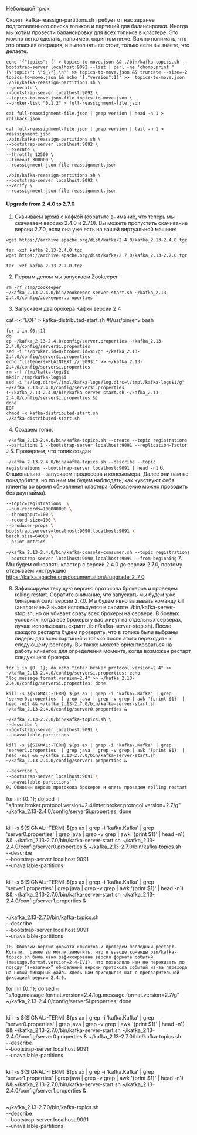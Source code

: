 Небольшой трюк.

Скрипт kafka-reassign-partitions.sh требует от нас заранее подготовленного списка топиков и партиций для балансировки. Иногда мы хотим провести балансировку для всех топиков в кластере. Это можно легко сделать, например, скриптом ниже. Важно понимать, что это опасная операция, и выполнять ее стоит, только если вы знаете, что делаете.
```
echo '{"topics": [' > topics-to-move.json && ./bin/kafka-topics.sh --bootstrap-server localhost:9092 --list | perl -ne 'chomp;print "{\"topic\": \"$_\"},\n"' >> topics-to-move.json && truncate --size=-2 topics-to-move.json && echo '],"version":1}' >>  topics-to-move.json
./bin/kafka-reassign-partitions.sh \
--generate \
--bootstrap-server localhost:9092 \
--topics-to-move-json-file topics-to-move.json \
--broker-list "0,1,2" > full-reassignment-file.json
```
```
cat full-reassignment-file.json | grep version | head -n 1 > rollback.json

cat full-reassignment-file.json | grep version | tail -n 1 > reassignment.json
./bin/kafka-reassign-partitions.sh \
--bootstrap-server localhost:9092 \
--execute \
--throttle 12500 \
--timeout 300000 \
--reassignment-json-file reassignment.json
```
```
./bin/kafka-reassign-partitions.sh \
--bootstrap-server localhost:9092 \
--verify \
--reassignment-json-file reassignment.json
```

#### Upgrade from 2.4.0 to 2.7.0

1. Скачиваем архив с кафкой (обратите внимание, что теперь мы скачиваем версию 2.4.0 и 2.7.0). Вы можете пропустить скачивание версии 2.7.0, если она уже есть на вашей виртуальной машине:
```
wget https://archive.apache.org/dist/kafka/2.4.0/kafka_2.13-2.4.0.tgz

tar -xzf kafka_2.13-2.4.0.tgz
wget https://archive.apache.org/dist/kafka/2.7.0/kafka_2.13-2.7.0.tgz

tar -xzf kafka_2.13-2.7.0.tgz
```
2. Первым делом мы запускаем Zookeeper
```
rm -rf /tmp/zookeeper
~/kafka_2.13-2.4.0/bin/zookeeper-server-start.sh ~/kafka_2.13-2.4.0/config/zookeeper.properties
```
3. Запускаем два брокера Кафки версии 2.4

cat << 'EOF' > kafka-distributed-start.sh
#!/usr/bin/env bash
```
for i in {0..1}
do
cp ~/kafka_2.13-2.4.0/config/server.properties ~/kafka_2.13-2.4.0/config/server$i.properties
sed -i "s/broker.id=0/broker.id=$i/g" ~/kafka_2.13-2.4.0/config/server$i.properties
echo "listeners=PLAINTEXT://:909$i" >> ~/kafka_2.13-2.4.0/config/server$i.properties
rm -rf /tmp/kafka-logs$i
mkdir /tmp/kafka-logs$i
sed -i "s/log.dirs=\/tmp\/kafka-logs/log.dirs=\/tmp\/kafka-logs$i/g" ~/kafka_2.13-2.4.0/config/server$i.properties
(~/kafka_2.13-2.4.0/bin/kafka-server-start.sh ~/kafka_2.13-2.4.0/config/server$i.properties &)
done
EOF
chmod +x kafka-distributed-start.sh
./kafka-distributed-start.sh
```
4. Создаем топик

```~/kafka_2.13-2.4.0/bin/kafka-topics.sh --create --topic registrations --partitions 1 --bootstrap-server localhost:9091 --replication-factor 2```
5. Проверяем, что топик создан

```~/kafka_2.13-2.4.0/bin/kafka-topics.sh --describe --topic registrations --bootstrap-server localhost:9091 | head -n1```
6. Опционально – запускаем продюсера и консьюмера. Далее они нам не понадобятся, но по ним мы будем наблюдать, как чувствуют себя клиенты во время обновления кластера (обновление можно проводить без даунтайма).

```~/kafka_2.13-2.4.0/bin/kafka-run-class.sh org.apache.kafka.tools.ProducerPerformance  \
--topic=registrations  \
--num-records=100000000 \
--throughput=100 \
--record-size=100 \
--producer-props \
bootstrap.servers=localhost:9090,localhost:9091 \
batch.size=64000 \
--print-metrics
```

```~/kafka_2.13-2.4.0/bin/kafka-console-consumer.sh --topic registrations --bootstrap-server localhost:9090,localhost:9091 --from-beginning```
7. Мы будем обновлять кластер с версии 2.4.0 до версии 2.7.0, поэтому открываем инструкцию https://kafka.apache.org/documentation/#upgrade_2_7_0.

8. Зафиксируем текущую версию протокола брокеров и проведем rolling restart. Обратите внимание, что запускать мы будем уже бинарный файл версии 2.7.0. Мы будем явно вызывать команду kill (аналогичный вызов используется в скрипте ./bin/kafka-server-stop.sh, но он убивает сразу всех брокеры на сервере. В боевых условиях, когда все брокеры у вас живут на отдельных серверах, лучше использовать скрипт ./bin/kafka-server-stop.sh). После каждого рестарта будем проверять, что в топике были выбраны лидеры для всех партиций и только после этого переходить к следующему рестарту. Вы также можете ориентироваться на работу клиентов для определения момента, когда возможен рестарт следующего брокера.
```
for i in {0..1}; do echo "inter.broker.protocol.version=2.4" >> ~/kafka_2.13-2.4.0/config/server$i.properties; echo "log.message.format.version=2.4" >> ~/kafka_2.13-2.4.0/config/server$i.properties; done
```
```
kill -s ${SIGNAL:-TERM} $(ps ax | grep -i 'kafka\.Kafka' | grep 'server0.properties' | grep java | grep -v grep | awk '{print $1}' | head -n1) && ~/kafka_2.13-2.7.0/bin/kafka-server-start.sh ~/kafka_2.13-2.4.0/config/server0.properties &
```

```
~/kafka_2.13-2.7.0/bin/kafka-topics.sh \
--describe \
--bootstrap-server localhost:9091 \
--unavailable-partitions
```

```kill -s ${SIGNAL:-TERM} $(ps ax | grep -i 'kafka\.Kafka' | grep 'server1.properties' | grep java | grep -v grep | awk '{print $1}' | head -n1) && ~/kafka_2.13-2.7.0/bin/kafka-server-start.sh ~/kafka_2.13-2.4.0/config/server1.properties &```
```~/kafka_2.13-2.7.0/bin/kafka-topics.sh \
--describe \
--bootstrap-server localhost:9091 \
--unavailable-partitions```
9. Обновим версию протокола брокеров и опять проведем rolling restart
```
for i in {0..1}; do sed -i "s/inter.broker.protocol.version=2.4/inter.broker.protocol.version=2.7/g" ~/kafka_2.13-2.4.0/config/server$i.properties; done
```

```
kill -s ${SIGNAL:-TERM} $(ps ax | grep -i 'kafka\.Kafka' | grep 'server0.properties' | grep java | grep -v grep | awk '{print $1}' | head -n1) && ~/kafka_2.13-2.7.0/bin/kafka-server-start.sh ~/kafka_2.13-2.4.0/config/server0.properties &
~/kafka_2.13-2.7.0/bin/kafka-topics.sh \
--describe \
--bootstrap-server localhost:9091 \
--unavailable-partitions
```

```
kill -s ${SIGNAL:-TERM} $(ps ax | grep -i 'kafka\.Kafka' | grep 'server1.properties' | grep java | grep -v grep | awk '{print $1}' | head -n1) && ~/kafka_2.13-2.7.0/bin/kafka-server-start.sh ~/kafka_2.13-2.4.0/config/server1.properties &
```
```
~/kafka_2.13-2.7.0/bin/kafka-topics.sh \
--describe \
--bootstrap-server localhost:9091 \
--unavailable-partitions
```
10. Обновим версию формата клиентов и проведем последний рестарт. Кстати,  ранее вы могли заметить, что в выводе команды bin/kafka-topics.sh была явно зафиксирована версия формата событий (message.format.version=2.4-IV1), что позволяло нам не переживать по поводу “внезапных” обновлений версии протокола событий из-за перехода на новый бинарный файл. Здесь нам пригодился шаг с предварительной фиксацией версии 2.4.0.
```
for i in {0..1}; do sed -i "s/log.message.format.version=2.4/log.message.format.version=2.7/g" ~/kafka_2.13-2.4.0/config/server$i.properties; done
```
```
kill -s ${SIGNAL:-TERM} $(ps ax | grep -i 'kafka\.Kafka' | grep 'server0.properties' | grep java | grep -v grep | awk '{print $1}' | head -n1) && ~/kafka_2.13-2.7.0/bin/kafka-server-start.sh ~/kafka_2.13-2.4.0/config/server0.properties &
~/kafka_2.13-2.7.0/bin/kafka-topics.sh \
--describe \
--bootstrap-server localhost:9091 \
--unavailable-partitions
```
```
kill -s ${SIGNAL:-TERM} $(ps ax | grep -i 'kafka\.Kafka' | grep 'server1.properties' | grep java | grep -v grep | awk '{print $1}' | head -n1) && ~/kafka_2.13-2.7.0/bin/kafka-server-start.sh ~/kafka_2.13-2.4.0/config/server1.properties &
```
```
~/kafka_2.13-2.7.0/bin/kafka-topics.sh \
--describe \
--bootstrap-server localhost:9091 \
--unavailable-partitions
```